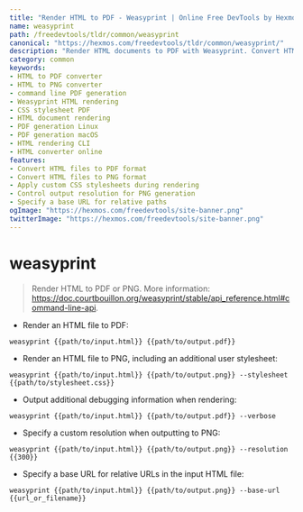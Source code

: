 ```yaml
---
title: "Render HTML to PDF - Weasyprint | Online Free DevTools by Hexmos"
name: weasyprint
path: /freedevtools/tldr/common/weasyprint
canonical: "https://hexmos.com/freedevtools/tldr/common/weasyprint/"
description: "Render HTML documents to PDF with Weasyprint. Convert HTML files to high-quality PDFs or PNGs using command line options. Free online tool, no registration required."
category: common
keywords:
- HTML to PDF converter
- HTML to PNG converter
- command line PDF generation
- Weasyprint HTML rendering
- CSS stylesheet PDF
- HTML document rendering
- PDF generation Linux
- PDF generation macOS
- HTML rendering CLI
- HTML converter online
features:
- Convert HTML files to PDF format
- Convert HTML files to PNG format
- Apply custom CSS stylesheets during rendering
- Control output resolution for PNG generation
- Specify a base URL for relative paths
ogImage: "https://hexmos.com/freedevtools/site-banner.png"
twitterImage: "https://hexmos.com/freedevtools/site-banner.png"
---
```


# weasyprint

> Render HTML to PDF or PNG.
> More information: <https://doc.courtbouillon.org/weasyprint/stable/api_reference.html#command-line-api>.

- Render an HTML file to PDF:

`weasyprint {{path/to/input.html}} {{path/to/output.pdf}}`

- Render an HTML file to PNG, including an additional user stylesheet:

`weasyprint {{path/to/input.html}} {{path/to/output.png}} --stylesheet {{path/to/stylesheet.css}}`

- Output additional debugging information when rendering:

`weasyprint {{path/to/input.html}} {{path/to/output.pdf}} --verbose`

- Specify a custom resolution when outputting to PNG:

`weasyprint {{path/to/input.html}} {{path/to/output.png}} --resolution {{300}}`

- Specify a base URL for relative URLs in the input HTML file:

`weasyprint {{path/to/input.html}} {{path/to/output.png}} --base-url {{url_or_filename}}`

